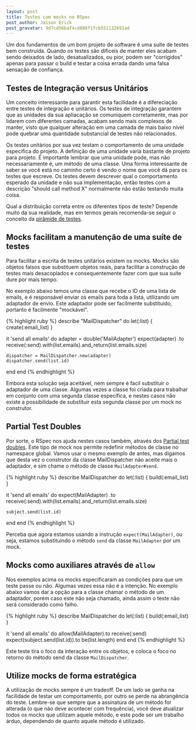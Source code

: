 ```yaml
---
layout: post
title: Testes com mocks no RSpec
post_author: Jaison Erick
post_gravatar: 9d7cd56baf4cd888f1fcb551132691ad
---
```


Um dos fundamentos de um bom projeto de software é uma suíte de testes bem
construída. Quando os testes são dificeis de manter eles acabam sendo deixados
de lado, desatualizados, ou pior, podem ser "corrigidos" apenas para passar o
build e testar a coisa errada dando uma falsa sensação de confiança.

<!-- more -->

## Testes de Integração versus Unitários

Um conceito interessante para garantir esta facilidade é a difereciação entre
testes de integração e unitários. Os testes de integração garantem que as
unidades da sua apliacação se comuniquem corretamente, mas por lidarem com
diferentes camadas, acabam sendo mais complexos de manter, visto que qualquer
alteração em uma camada de mais baixo nível pode quebrar uma quantidade
substancial de testes não relacionados.

Os testes unitários por sua vez testam o comportamento de uma unidade especifica
do projeto. A definição de uma unidade varia bastante de projeto para projeto. É
importante lembrar que uma unidade pode, mas não necessariamente é, um método de
uma classe. Uma forma interessante de saber se você está no caminho certo é
vendo o nome que você dá para os testes que escreve. Os testes devem descrever
qual o comportamento esperado da unidade e não sua implementação, então testes
com a descrição "should call method X" normalmente não estão testando muita
coisa.

Qual a distribuição correta entre os diferentes tipos de teste? Depende muito da
sua realidade, mas em termos gerais recomenda-se seguir o conceito da [pirâmide
de testes](http://blog.codeclimate.com/blog/2013/10/09/rails-testing-pyramid/).

## Mocks facilitam a manutenção de uma suíte de testes

Para facilitar a escrita de testes unitários existem os mocks. Mocks são objetos
falsos que substituem objetos reais, para facilitar a construção de testes mais
desacoplados e consequentemente fazer com que sua suíte dure por mais tempo.

No exemplo abaixo temos uma classe que recebe o ID de uma lista de emails, e é
responsável enviar os emails para toda a lista, utilizando um adaptador de
envio. Este adaptador pode ser facilmente substituido, portanto é facilmente
"mockável".

{% highlight ruby %}
describe "MailDispatcher" do
  let(:list) { create(:email_list) }

  it 'send all emails' do
    adapter = double('MailAdapter')
    expect(adapter)
      .to receive(:send).with(list.emails).and_return(list.emails.size)

    dispatcher = MailDispatcher.new(adapter)
    dispatcher.send(list.id)
  end
end
{% endhighlight %}

Embora esta solução seja aceitável, nem sempre é facil substituir o adaptador de
uma classe. Algumas vezes a classe foi criada para trabalhar em conjunto com uma
segunda classe específica, e nestes casos não existe a possibilidade de
substituir esta segunda classe por um mock no construtor.

## Partial Test Doubles

Por sorte, o RSpec nos ajuda nestes casos também, através dos [Partial test
doubles](http://www.relishapp.com/rspec/rspec-mocks/v/3-3/docs/basics/partial-test-doubles).
Este tipo de mock nos permite redefinir métodos de classe no namespace
global. Vamos usar o mesmo exemplo de antes, mas digamos que desta vez o
construtor da classe MailDispatcher não aceite mais o adaptador, e sim chame o
método de classe `MailAdapter#send`.

{% highlight ruby %}
describe MailDispatcher do
  let(:list) { build(:email_list) }

  it 'send all emails' do
    expect(MailAdapter)
      .to receive(:send).with(list.emails).and_return(list.emails.size)

    subject.send(list.id)
  end
end
{% endhighlight %}

Perceba que agora estamos usando a instrução `expect(MailAdapter)`, ou seja,
estamos substituindo o método `send` da classe `MailAdapter` por um mock.

## Mocks como auxiliares através de `allow`

Nos exemplos acima os mocks especificaram as condições para que um teste passe
ou não. Algumas vezes essa não é a intenção. No exemplo abaixo vamos dar a opção
para a classe chamar o método de um adaptador, porém caso este não seja chamado,
ainda assim o teste não será considerado como falho.

{% highlight ruby %}
describe MailDispatcher do
  let(:list) { build(:email_list) }

  it 'send all emails' do
    allow(MailAdapter).to receive(:send)
    expect(subject.send(list.id)).to be(list.length)
  end
end
{% endhighlight %}

Este teste tira o foco da interação entre os objetos, e coloca o foco no retorno
do método send da classe `MailDispatcher`.

## Utilize mocks de forma estratégica

A utilização de mocks sempre é um tradeoff. De um lado se ganha na facilidade
de testar um comportamento, por outro se perde na abrangência do teste.
Lembre-se que sempre que a assinatura de um método for alterada (o que não deve
acontecer com frequência), você deve atualizar todos os mocks que utilizam
aquele método, e este pode ser um trabalho árduo, dependendo de quanto aquele
método é utilizado.
